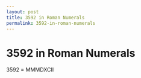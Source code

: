 ```yaml
---
layout: post
title: 3592 in Roman Numerals
permalink: 3592-in-roman-numerals
---
```


# 3592 in Roman Numerals

3592 = MMMDXCII
